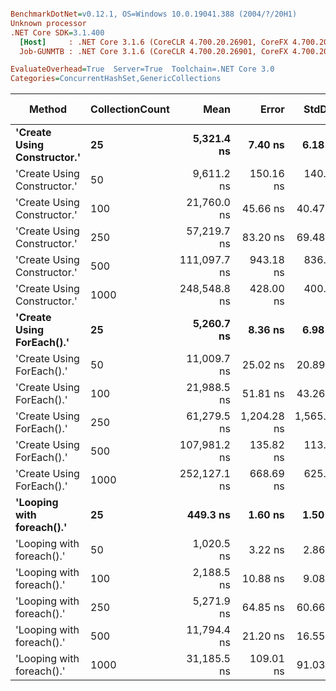 ``` ini

BenchmarkDotNet=v0.12.1, OS=Windows 10.0.19041.388 (2004/?/20H1)
Unknown processor
.NET Core SDK=3.1.400
  [Host]     : .NET Core 3.1.6 (CoreCLR 4.700.20.26901, CoreFX 4.700.20.31603), X64 RyuJIT
  Job-GUNMTB : .NET Core 3.1.6 (CoreCLR 4.700.20.26901, CoreFX 4.700.20.31603), X64 RyuJIT

EvaluateOverhead=True  Server=True  Toolchain=.NET Core 3.0  
Categories=ConcurrentHashSet,GenericCollections  

```
|                      Method | CollectionCount |         Mean |       Error |      StdDev |   Gen 0 |  Gen 1 | Gen 2 | Allocated |
|---------------------------- |---------------- |-------------:|------------:|------------:|--------:|-------:|------:|----------:|
| **&#39;Create Using Constructor.&#39;** |              **25** |   **5,321.4 ns** |     **7.40 ns** |     **6.18 ns** |  **0.3662** |      **-** |     **-** |    **3504 B** |
| &#39;Create Using Constructor.&#39; |              50 |   9,611.2 ns |   150.16 ns |   140.46 ns |  0.4883 |      - |     - |    4624 B |
| &#39;Create Using Constructor.&#39; |             100 |  21,760.0 ns |    45.66 ns |    40.47 ns |  1.7395 | 0.0305 |     - |   16552 B |
| &#39;Create Using Constructor.&#39; |             250 |  57,219.7 ns |    83.20 ns |    69.48 ns |  5.6763 | 0.4883 |     - |   52257 B |
| &#39;Create Using Constructor.&#39; |             500 | 111,097.7 ns |   943.18 ns |   836.10 ns |  7.2021 |      - |     - |   68458 B |
| &#39;Create Using Constructor.&#39; |            1000 | 248,548.8 ns |   428.00 ns |   400.35 ns | 20.9961 |      - |     - |  214069 B |
|   **&#39;Create Using ForEach().&#39;** |              **25** |   **5,260.7 ns** |     **8.36 ns** |     **6.98 ns** |  **0.3052** |      **-** |     **-** |    **2912 B** |
|   &#39;Create Using ForEach().&#39; |              50 |  11,009.7 ns |    25.02 ns |    20.89 ns |  0.7629 |      - |     - |    7144 B |
|   &#39;Create Using ForEach().&#39; |             100 |  21,988.5 ns |    51.81 ns |    43.26 ns |  1.5564 |      - |     - |   14840 B |
|   &#39;Create Using ForEach().&#39; |             250 |  61,279.5 ns | 1,204.28 ns | 1,565.91 ns |  5.7373 | 0.3662 |     - |   53825 B |
|   &#39;Create Using ForEach().&#39; |             500 | 107,981.2 ns |   135.82 ns |   113.42 ns |  6.7139 | 0.6104 |     - |   61986 B |
|   &#39;Create Using ForEach().&#39; |            1000 | 252,127.1 ns |   668.69 ns |   625.49 ns | 20.9961 |      - |     - |  205477 B |
|   **&#39;Looping with foreach().&#39;** |              **25** |     **449.3 ns** |     **1.60 ns** |     **1.50 ns** |  **0.0057** |      **-** |     **-** |      **56 B** |
|   &#39;Looping with foreach().&#39; |              50 |   1,020.5 ns |     3.22 ns |     2.86 ns |  0.0057 |      - |     - |      56 B |
|   &#39;Looping with foreach().&#39; |             100 |   2,188.5 ns |    10.88 ns |     9.08 ns |  0.0038 |      - |     - |      56 B |
|   &#39;Looping with foreach().&#39; |             250 |   5,271.9 ns |    64.85 ns |    60.66 ns |       - |      - |     - |      56 B |
|   &#39;Looping with foreach().&#39; |             500 |  11,794.4 ns |    21.20 ns |    16.55 ns |       - |      - |     - |      56 B |
|   &#39;Looping with foreach().&#39; |            1000 |  31,185.5 ns |   109.01 ns |    91.03 ns |       - |      - |     - |      56 B |
